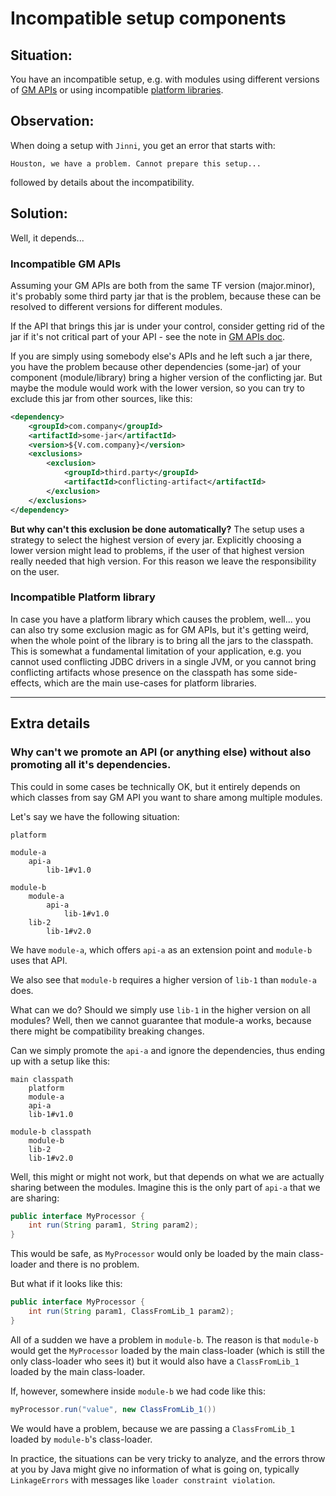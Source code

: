 # Incompatible setup components

## Situation:

You have an incompatible setup, e.g. with modules using different versions of [GM APIs](../application-structure.md#gm-apis) or using incompatible [platform libraries](../application-structure.md#platform-libraries).

## Observation:

When doing a setup with `Jinni`, you get an error that starts with:

```
Houston, we have a problem. Cannot prepare this setup...
```

followed by details about the incompatibility.

## Solution:

Well, it depends...

### Incompatible GM APIs

Assuming your GM APIs are both from the same TF version (major.minor), it's probably some third party jar that is the problem, because these can be resolved to different versions for different modules.

If the API that brings this jar is under your control, consider getting rid of the jar if it's not critical part of your API - see the note in [GM APIs doc](../application-structure.md#gm-apis).

If you are simply using somebody else's APIs and he left such a jar there, you have the problem because other dependencies (some-jar) of your component (module/library) bring a higher version of the conflicting jar. But maybe the module would work with the lower version, so you can try to exclude this jar from other sources, like this:

```xml
<dependency>
    <groupId>com.company</groupId>
    <artifactId>some-jar</artifactId>
    <version>${V.com.company}</version>
    <exclusions>
        <exclusion>
            <groupId>third.party</groupId>
            <artifactId>conflicting-artifact</artifactId>
        </exclusion>
    </exclusions>
</dependency>
```

**But why can't this exclusion be done automatically?**
The setup uses a strategy to select the highest version of every jar. Explicitly choosing a lower version might lead to problems, if the user of that highest version really needed that high version. For this reason we leave the responsibility on the user.

### Incompatible Platform library

In case you have a platform library which causes the problem, well... you can also try some exclusion magic as for GM APIs, but it's getting weird, when the whole point of the library is to bring all the jars to the classpath. This is somewhat a fundamental limitation of your application, e.g. you cannot used conflicting JDBC drivers in a single JVM, or you cannot bring conflicting artifacts whose presence on the classpath has some side-effects, which are the main use-cases for platform libraries.

----

## Extra details


### Why can't we promote an API (or anything else) without also promoting all it's dependencies.

This could in some cases be technically OK, but it entirely depends on which classes from say GM API you want to share among multiple modules.

Let's say we have the following situation:
```
platform

module-a
    api-a
        lib-1#v1.0

module-b
    module-a
        api-a
            lib-1#v1.0
    lib-2
        lib-1#v2.0
```

We have `module-a`, which offers `api-a` as an extension point and `module-b` uses that API.

We also see that `module-b` requires a higher version of `lib-1` than `module-a` does.

What can we do? Should we simply use `lib-1` in the higher version on all modules? Well, then we cannot guarantee that module-a works, because there might be compatibility breaking changes.

Can we simply promote the `api-a` and ignore the dependencies, thus ending up with a setup like this:

```
main classpath
    platform
    module-a
    api-a
    lib-1#v1.0

module-b classpath
    module-b
    lib-2
    lib-1#v2.0
```

Well, this might or might not work, but that depends on what we are actually sharing between the modules. Imagine this is the only part of `api-a` that we are sharing:

```java
public interface MyProcessor {
    int run(String param1, String param2);
}
```

This would be safe, as `MyProcessor` would only be loaded by the main class-loader and there is no problem.

But what if it looks like this:

```java
public interface MyProcessor {
    int run(String param1, ClassFromLib_1 param2);
}
```
All of a sudden we have a problem in `module-b`. The reason is that `module-b` would get the `MyProcessor` loaded by the main class-loader (which is still the only class-loader who sees it) but it would also have a `ClassFromLib_1` loaded by the main class-loader.

If, however, somewhere inside `module-b` we had code like this:

```java
myProcessor.run("value", new ClassFromLib_1())
```

We would have a problem, because we are passing a `ClassFromLib_1` loaded by `module-b`'s class-loader.

In practice, the situations can be very tricky to analyze, and the errors throw at you by Java might give no information of what is going on, typically `LinkageErrors` with messages like `loader constraint violation`.

